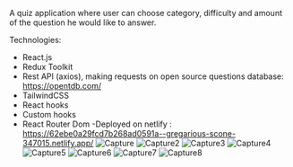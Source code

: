 A quiz application where user can choose category, difficulty and 
amount of the question he would like to answer.

Technologies:
 - React.js
 - Redux Toolkit
 - Rest API (axios), making requests on open source questions database: https://opentdb.com/ 
 - TailwindCSS
 - React hooks
 - Custom hooks
 - React Router Dom
 -Deployed on netlify : https://62ebe0a29fcd7b268ad0591a--gregarious-scone-347015.netlify.app/
 ![Capture](https://user-images.githubusercontent.com/99435115/181909210-7427ecb2-4d7f-485d-958d-6620db2542b7.PNG)
![Capture2](https://user-images.githubusercontent.com/99435115/181909212-cbfd5ad3-2778-431c-9913-bb12050a7d30.PNG)
![Capture3](https://user-images.githubusercontent.com/99435115/181909213-013b77f0-8158-4df9-b688-839106e78f9e.PNG)
![Capture4](https://user-images.githubusercontent.com/99435115/181909217-9750e987-75f1-46ee-9bda-90e8bf3a96c4.PNG)
![Capture5](https://user-images.githubusercontent.com/99435115/181909218-2b536ea6-1d61-40c5-8f20-c61c9b3807b7.PNG)
![Capture6](https://user-images.githubusercontent.com/99435115/181909220-925d56ff-305a-4cb5-8b38-8ab5f8aee283.PNG)
![Capture7](https://user-images.githubusercontent.com/99435115/181909221-60fe5123-2da9-47fb-99b8-638c2df66fef.PNG)
![Capture8](https://user-images.githubusercontent.com/99435115/181909223-b9ad067f-6857-4452-80ef-1154ee9ecb07.PNG)
